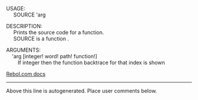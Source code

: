 USAGE:  
&nbsp;&nbsp;&nbsp;&nbsp;&nbsp;SOURCE&nbsp;'arg&nbsp;  
  
DESCRIPTION:  
&nbsp;&nbsp;&nbsp;&nbsp;&nbsp;Prints&nbsp;the&nbsp;source&nbsp;code&nbsp;for&nbsp;a&nbsp;function.  
&nbsp;&nbsp;&nbsp;&nbsp;&nbsp;SOURCE&nbsp;is&nbsp;a&nbsp;function&nbsp;.  
  
ARGUMENTS:  
&nbsp;&nbsp;&nbsp;&nbsp;'arg&nbsp;[integer!&nbsp;word!&nbsp;path!&nbsp;function!]  
&nbsp;&nbsp;&nbsp;&nbsp;&nbsp;&nbsp;&nbsp;&nbsp;If&nbsp;integer&nbsp;then&nbsp;the&nbsp;function&nbsp;backtrace&nbsp;for&nbsp;that&nbsp;index&nbsp;is&nbsp;shown  

[Rebol.com docs](http://www.rebol.com/r3/docs/functions/source.html)
___
Above this line is autogenerated. Place user comments below.